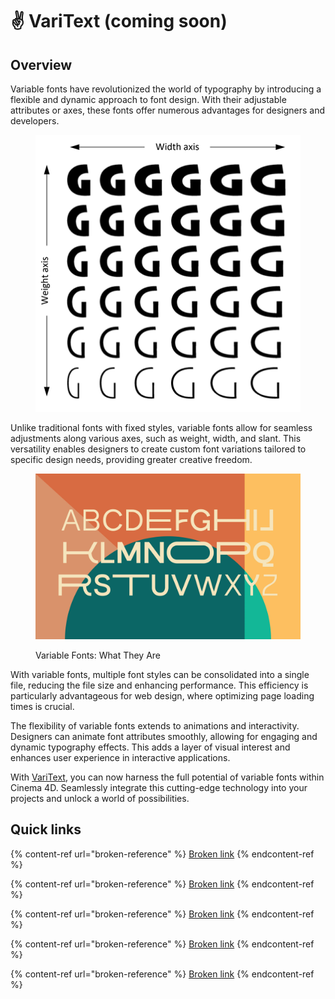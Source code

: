# ✌ VariText (coming soon)

## Overview

Variable fonts have revolutionized the world of typography by introducing a flexible and dynamic approach to font design. With their adjustable attributes or axes, these fonts offer numerous advantages for designers and developers.

<figure><img src="../.gitbook/assets/image.png" alt=""><figcaption></figcaption></figure>

Unlike traditional fonts with fixed styles, variable fonts allow for seamless adjustments along various axes, such as weight, width, and slant. This versatility enables designers to create custom font variations tailored to specific design needs, providing greater creative freedom.

<figure><img src="../.gitbook/assets/image (1).png" alt="Variable Fonts: What They Are" width="563"><figcaption><p>Variable Fonts: What They Are</p></figcaption></figure>

With variable fonts, multiple font styles can be consolidated into a single file, reducing the file size and enhancing performance. This efficiency is particularly advantageous for web design, where optimizing page loading times is crucial.

The flexibility of variable fonts extends to animations and interactivity. Designers can animate font attributes smoothly, allowing for engaging and dynamic typography effects. This adds a layer of visual interest and enhances user experience in interactive applications.

With [VariText](https://mikeudin.net/product/varitext-for-cinema-4d/), you can now harness the full potential of variable fonts within Cinema 4D. Seamlessly integrate this cutting-edge technology into your projects and unlock a world of possibilities.

## Quick links

{% content-ref url="broken-reference" %}
[Broken link](broken-reference)
{% endcontent-ref %}

{% content-ref url="broken-reference" %}
[Broken link](broken-reference)
{% endcontent-ref %}

{% content-ref url="broken-reference" %}
[Broken link](broken-reference)
{% endcontent-ref %}

{% content-ref url="broken-reference" %}
[Broken link](broken-reference)
{% endcontent-ref %}

{% content-ref url="broken-reference" %}
[Broken link](broken-reference)
{% endcontent-ref %}
